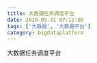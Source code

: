 ```yaml
---
title: 大数据任务调度平台
date: 2019-05-31 07:12:00
tags: ['大数据', '大数据平台']
category: bigdataplatform
---
```


大数据任务调度平台
